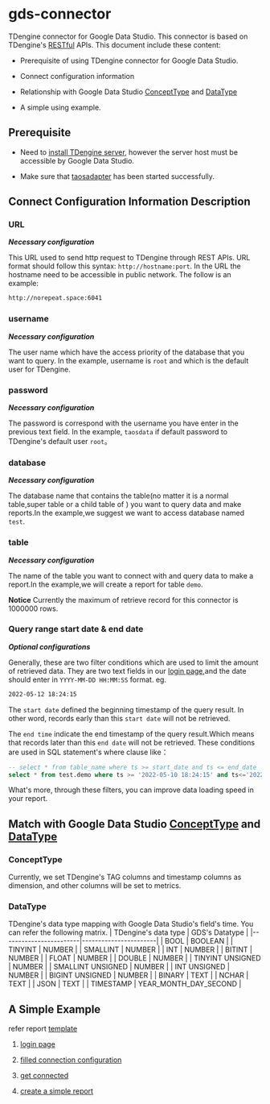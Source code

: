 # gds-connector

TDengine connector for Google Data Studio. This connector is based on TDengine's [RESTful](https://tdengine.com/docs/en/v2.0/connector#restful) APIs.
This document include these content:

* Prerequisite of using TDengine connector for Google Data Studio.

* Connect configuration information

* Relationship with Google Data Studio [ConceptType](https://developers.google.com/datastudio/connector/reference#concepttype) and [DataType](https://developers.google.com/datastudio/connector/reference#datatype)

* A simple using example.

## Prerequisite

* Need to [install TDengine server](https://tdengine.com/getting-started/install), however the server host must be accessible by Google Data Studio.

* Make sure that [taosadapter](https://github.com/taosdata/taosadapter#startstop-taosadapter) has been started  successfully.
  
## Connect Configuration Information Description

### URL

_**Necessary configuration**_

This URL used to send http request to TDengine through REST APIs.
URL format should follow this syntax: `http://hostname:port`. In the URL the hostname need to be accessible in public network. The follow is an example:

``` bash
http://norepeat.space:6041
```

### username

_**Necessary configuration**_

The user name which have the access priority of the database that you want to query. In the example, username is `root` and which is the default user for TDengine.

### password

_**Necessary configuration**_

The password  is correspond with the username you have enter in the previous text field. In the example, `taosdata` if default password to TDengine's default user `root`。

### database

_**Necessary configuration**_

The database name that contains the table(no matter it is a normal table,super table or a child table of ) you want to query data and make reports.In the example,we suggest we want to access database named `test`.

### table

_**Necessary configuration**_

The name of the table you want to connect with and query data to make a report.In the example,we will create a report for table `demo`.

**Notice** Currently the maximum of retrieve record for this  connector is 1000000 rows.

### Query range start date & end date

_**Optional configurations**_

Generally, these are two filter conditions which are used to limit the amount of retrieved data. They are two text fields in our [login page](https://github.com/taosdata/gds-connector/blob/master/resource/login_page.jpg),and the date should enter in `YYYY-MM-DD HH:MM:SS` format.
eg.

``` bash
2022-05-12 18:24:15
```

The `start date` defined the beginning timestamp of the query result. In other word, records early than this `start date` will not be retrieved.

The `end time` indicate the end timestamp of the query result.Which means that records later than this `end date` will not be retrieved.
These conditions are used in SQL statement's where clause like：

``` SQL
-- select * from table_name where ts >= start_date and ts <= end_date
select * from test.demo where ts >= '2022-05-10 18:24:15' and ts<='2022-05-12 18:24:15'
```

What's more, through these filters, you can improve data loading speed in your report.

## Match with Google Data Studio [ConceptType](https://developers.google.com/datastudio/connector/reference#concepttype) and [DataType](https://developers.google.com/datastudio/connector/reference#datatype)

### ConceptType

Currently, we set TDengine's TAG columns and timestamp columns as dimension, and other columns will be set to metrics.

### DataType

TDengine's data type mapping with Google Data Studio's field's time. You can refer the following matrix.
| TDengine's   data type | GDS's Datatype        |
|------------------------|-----------------------|
| BOOL                   | BOOLEAN               |
| TINYINT                | NUMBER                |
| SMALLINT               | NUMBER                |
| INT                    | NUMBER                |
| BITINT                 | NUMBER                |
| FLOAT                  | NUMBER                |
| DOUBLE                 | NUMBER                |
| TINYINT UNSIGNED       | NUMBER                |
| SMALLINT UNSIGNED      | NUMBER                |
| INT UNSIGNED           | NUMBER                |
| BIGINT UNSIGNED        | NUMBER                |
| BINARY                 | TEXT                  |
| NCHAR                  | TEXT                  |
| JSON                   | TEXT                  |
| TIMESTAMP              | YEAR_MONTH_DAY_SECOND |

## A Simple Example

refer report [template](https://datastudio.google.com/reporting/cee570dc-3bd7-4f79-9a12-2dbb3b90e461/page/4nfsC)

1. [login page](https://github.com/taosdata/gds-connector/blob/master/resource/login_page.jpg)

2. [filled connection configuration](https://github.com/taosdata/gds-connector/blob/master/resource/configuration.jpg)

3. [get connected](https://github.com/taosdata/gds-connector/blob/master/resource/getConnection.jpg)

4. [create a simple report](https://github.com/taosdata/gds-connector/blob/master/resource/report_template.jpg)
